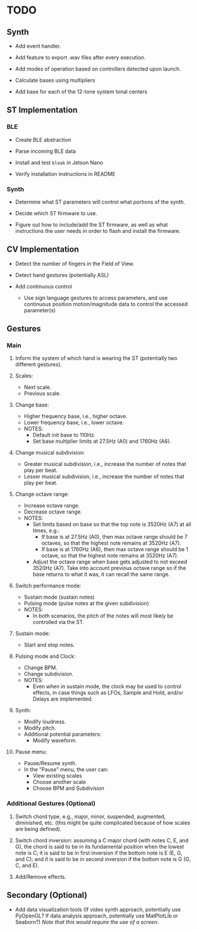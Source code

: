 # TODO

## Synth

* Add event handler.

* Add feature to export .wav files after every execution.

* Add modes of operation based on controllers detected upon launch.

* Calculate bases using multipliers

* Add base for each of the 12-tone system tonal centers


## ST Implementation

### BLE

* Create BLE abstraction

* Parse incoming BLE data

* Install and test `bleak` in Jetson Nano

* Verify installation instructions in README


### Synth

* Determine what ST parameters will control what portions of the synth.

* Decide which ST firmware to use.

* Figure out how to include/add the ST firmware, as well as what instructions the user needs in order to flash and install the firmware.


## CV Implementation

* Detect the number of fingers in the Field of View.

* Detect hand gestures (potentially ASL)    

* Add continuous control
    * Use sign language gestures to access parameters, and use continuous position motion/magnitude data to control the accessed parameter(s)


## Gestures

### Main

1. Inform the system of which hand is wearing the ST (potentially two different gestures).

2. Scales:
    * Next scale.
    * Previous scale.

3. Change base:
    * Higher frequency base, i.e., higher octave.
    * Lower frequency base, i.e., lower octave.
    * NOTES:
        * Default init base to 110Hz.
        * Set base multiplier limits at 27.5Hz (A0) and 1760Hz (A6).

4. Change musical subdivision:
    * Greater musical subdivision, i.e., increase the number of notes that play per beat.
    * Lesser musical subdivision, i.e., increase the number of notes that play per beat.

5. Change octave range:
    * Increase octave range.
    * Decrease octave range.
    * NOTES:
        * Set limits based on base so that the top note is 3520Hz (A7) at all times, e.g.:
            * If base is at 27.5Hz (A0), then max octave range should be 7 octaves, so that the highest note remains at 3520Hz (A7).
            * If base is at 1760Hz (A6), then max octave range should be 1 octave, so that the highest note remains at 3520Hz (A7).
        * Adjust the octave range when base gets adjusted to not exceed 3520Hz (A7). Take into account previous octave range so if the base returns to what it was, it can recall the same range.

6. Switch performance mode:
    * Sustain mode (sustain notes)
    * Pulsing mode (pulse notes at the given subdivision)
    * NOTES:
        * In both scenarios, the pitch of the notes will most likely be controlled via the ST.

7. Sustain mode:
    * Start and stop notes.

8. Pulsing mode and Clock:
    * Change BPM.
    * Change subdivision.
    * NOTES:
        * Even when in sustain mode, the clock may be used to control effects, in case things such as LFOs, Sample and Hold, and/or Delays are implemented.

9. Synth:
    * Modify loudness.
    * Modify pitch.
    * Additional potential parameters:
        * Modify waveform.

10. Pause menu:
    * Pause/Resume synth.
    * In the "Pause" menu, the user can:
        * View existing scales
        * Choose another scale
        * Choose BPM and Subdivision


### Additional Gestures (Optional)

1. Switch chord type, e.g., major, minor, suspended, augmented, diminished, etc. (this might be quite complicated because of how scales are being defined).

2. Switch chord inversion: assuming a C major chord (with notes C, E, and G), the chord is said to be in its fundamental position when the lowest note is C; it is said to be in first inversion if the bottom note is E (E, G, and C); and it is said to be in second inversion if the bottom note is G (G, C, and E).

3. Add/Remove effects.


## Secondary (Optional)

* Add data visualization tools (If video synth approach, potentially use PyOpenGL? If data analysis approach, potentially use MatPlotLib or Seaborn?) *Note that this would require the use of a screen.*
